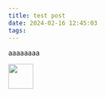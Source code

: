 ```yaml
---
title: test post
date: 2024-02-16 12:45:03
tags:
---
```


aaaaaaaa

<img width="50" src="https://qiita-image-store.s3.amazonaws.com/0/45617/015bd058-7ea0-e6a5-b9cb-36a4fb38e59c.png">
